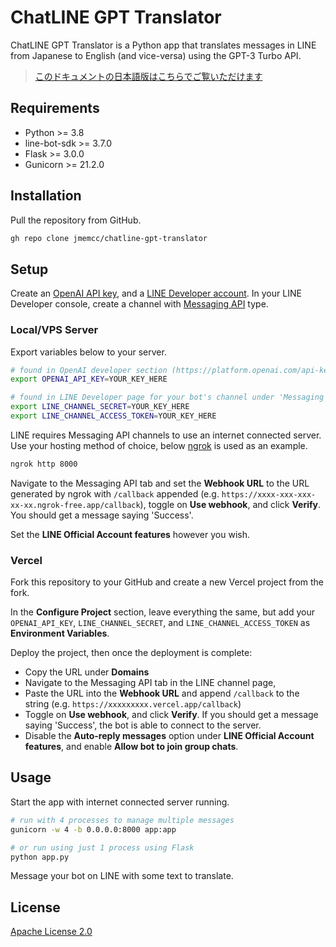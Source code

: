 # ChatLINE GPT Translator

ChatLINE GPT Translator is a Python app that translates messages in LINE from Japanese to English (and vice-versa) using the GPT-3 Turbo API.

>  [このドキュメントの日本語版はこちらでご覧いただけます](https://github.com/jmemcc/chatline-gpt-translator/blob/master/docs/jp/README_jp.md)

## Requirements

- Python >= 3.8
- line-bot-sdk >= 3.7.0
- Flask >= 3.0.0
- Gunicorn >= 21.2.0

## Installation

Pull the repository from GitHub.

```bash
gh repo clone jmemcc/chatline-gpt-translator
```

## Setup 

Create an [OpenAI API key](https://platform.openai.com/api-keys), and a [LINE Developer account](https://developers.line.biz/). In your LINE Developer console, create a channel with [Messaging API](https://developers.line.biz/en/services/messaging-api/) type. 

### Local/VPS Server

Export variables below to your server.

```bash
# found in OpenAI developer section (https://platform.openai.com/api-keys)
export OPENAI_API_KEY=YOUR_KEY_HERE

# found in LINE Developer page for your bot's channel under 'Messaging API' tab (https://developers.line.biz/console/channel/YOUR_CHANNEL_ID/messaging-api)
export LINE_CHANNEL_SECRET=YOUR_KEY_HERE
export LINE_CHANNEL_ACCESS_TOKEN=YOUR_KEY_HERE
```

LINE requires Messaging API channels to use an internet connected server. Use your hosting method of choice, below [ngrok](https://ngrok.com/) is used as an example.

```bash
ngrok http 8000
```

Navigate to the Messaging API tab and set the **Webhook URL** to the URL generated by ngrok with `/callback` appended (e.g. `https://xxxx-xxx-xxx-xx-xx.ngrok-free.app/callback`), toggle on **Use webhook**, and click **Verify**. You should get a message saying 'Success'. 

Set the **LINE Official Account features** however you wish.

### Vercel

Fork this repository to your GitHub and create a new Vercel project from the fork. 

In the **Configure Project** section, leave everything the same, but add your `OPENAI_API_KEY`, `LINE_CHANNEL_SECRET`, and `LINE_CHANNEL_ACCESS_TOKEN` as **Environment Variables**.

Deploy the project, then once the deployment is complete: 
- Copy the URL under **Domains**
- Navigate to the Messaging API tab in the LINE channel page,
- Paste the URL into the **Webhook URL** and append `/callback` to the string (e.g. `https://xxxxxxxxx.vercel.app/callback`)
- Toggle on **Use webhook**, and click **Verify**. If you should get a message saying 'Success', the bot is able to connect to the server.
- Disable the **Auto-reply messages** option under **LINE Official Account features**, and enable **Allow bot to join group chats**.

## Usage

Start the app with internet connected server running.

```bash
# run with 4 processes to manage multiple messages
gunicorn -w 4 -b 0.0.0.0:8000 app:app

# or run using just 1 process using Flask
python app.py
```

Message your bot on LINE with some text to translate.

## License

[Apache License 2.0](https://choosealicense.com/licenses/apache-2.0/)
